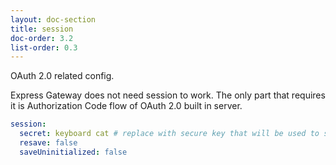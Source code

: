 ```yaml
---
layout: doc-section
title: session
doc-order: 3.2
list-order: 0.3
---
```


OAuth 2.0 related config.

Express Gateway does not need session to work. The only part that requires it is Authorization Code flow of OAuth 2.0 built in server. 

```yml
session: 
  secret: keyboard cat # replace with secure key that will be used to sign session cookie
  resave: false
  saveUninitialized: false
```
